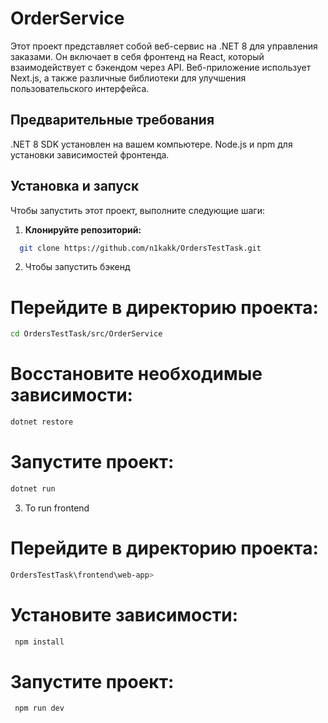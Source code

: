 # OrderService

Этот проект представляет собой веб-сервис на .NET 8 для управления заказами. Он включает в себя фронтенд на React, который взаимодействует с бэкендом через API. Веб-приложение использует Next.js, а также различные библиотеки для улучшения пользовательского интерфейса.

## Предварительные требования
.NET 8 SDK установлен на вашем компьютере.
Node.js и npm для установки зависимостей фронтенда.

## Установка и запуск
Чтобы запустить этот проект, выполните следующие шаги:

1. **Клонируйте репозиторий:**
```bash
  git clone https://github.com/n1kakk/OrdersTestTask.git
```
2. Чтобы запустить бэкенд
# Перейдите в директорию проекта:
```bash
cd OrdersTestTask/src/OrderService
```
# Восстановите необходимые зависимости:
```bash
dotnet restore
```
# Запустите проект:
```bash
dotnet run
```
3. To run frontend
# Перейдите в директорию проекта:
``` bash
OrdersTestTask\frontend\web-app>
```
# Установите зависимости:
```bash
 npm install
```
# Запустите проект:
```bash
 npm run dev
```
